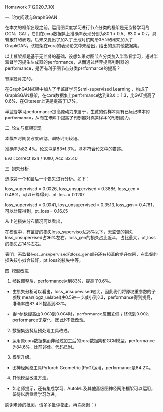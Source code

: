 Homework 7 (2020.7.30)

一. 论文阅读与GraphSGAN

在本文的框架出现之前，运用图深度学习进行节点分类的框架是无监督学习的GCN、GAT，它们在cora数据集上准确率表现分别为80.1 ± 0.5、83.0 ± 0.7，具有报错的表现，后来又提出了加入了生成对抗网络GAN的框架加入了GraphGAN，该框架在cora的表现论文中未给出，给出的是其他数据集。

以上框架都是基于无监督的基础，设想如果对图节点分类加入半监督学习，通过半监督学习提生生成器的performance，从而通过博弈提高判别器的performance，是否有利于图节点分类performance的提高？

答案是肯定的。

在GraphGAN框架中加入了半监督学习Semi-supervised Learning ，构成了GraphSGAN框架，在cora数据集上performance达到83.0 ± 1.3，比GAT提高了0.6%，在Citeseer上更是提高了1.7%。

半监督学习performance提高原动力来自于，生成的假样本具有已标记样本的performance，从而在博弈中提高了判别器对真实样本的判别能力。

二. 论文与框架实现

本模型时间复杂度较低，训练时间较短。

准确率为82.4%。论文中是83±1.3%。基本符合论文中的描述。

Eval: correct 824 / 1000, Acc: 82.40

三. 损失分析

选取第一个和最后一个损失进行分析。如下：

loss_supervised = 0.0026, loss_unsupervised = 0.3886, loss_gen = 0.4801，可以计算得到，pt_loss = 0.1287

loss_supervised = 0.0041, loss_unsupervised = 0.3513, loss_gen = 0.4761，可以计算得到，pt_loss = 0.16.85

从上述损失分布情况可以看出，

在模型中，有监督的损失loss_supervised占5%以下，无监督的损失loss_unsupervised占36%左右，loss_gen的损失占比近半，占比最大，pt_loss的损失占14%左右。

表明，无监督loss_unsupervised和loss_gen部分还有较高的提升空间，有监督的损失较小拟合较好，pt_loss的损失中等。

四. 模型改进

1. 参数调整后，performance达到83%，提高了0.6%。

*  由损失分析可以看出，loss_unsupervised较大，因此我们将原权重参数的子参数 mean(logz_unlabel)由0.5进一步减小到0.3，performance得到提高，准确率由82.4%提高到83%。

*  当lr参数提高由0.003到0.004时，performance反而变低；降低到0.002，performance无变化，因此lr不做改动。
   
2. 数据集选择及预处理工具改进。

*  运用原cora数据集而非经过加工后的cora数据集和GCN模型，performance为84.6%，比前述佳。代码已附。
     
3. 模型升级。

* 图神经网络工具PyTorch Geometric (PyG)运用，performance是84.2%。

4. 其他模型改进方法。

*  如老师提示，还有集成学习、AutoML及其他高级图神经网络框架可以运用，留待以后继续学习改进。

感谢老师的批阅，请多多批评指正，再次感谢：）



